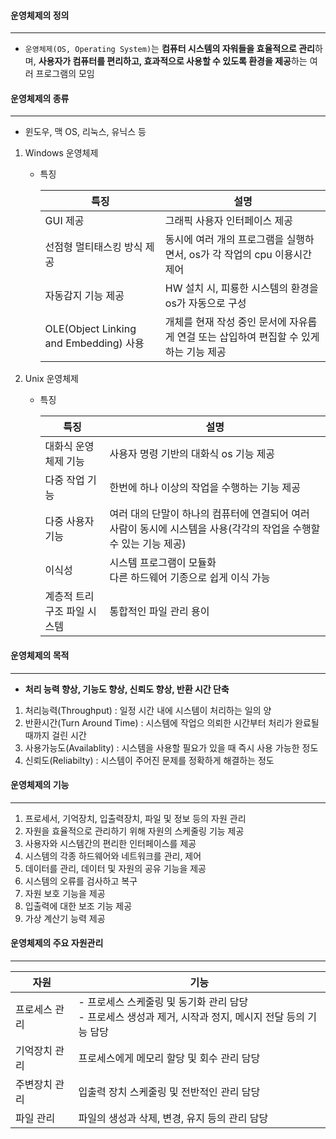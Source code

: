 
#### 운영체제의 정의

------

- `운영체제(OS, Operating System)`는 **컴퓨터 시스템의 자워들을 효율적으로 관리**하며, **사용자가 컴퓨터를 편리하고, 효과적으로 사용할 수 있도록 환경을 제공**하는 여러 프로그램의 모임



#### 운영체제의 종류

------

- 윈도우, 맥 OS, 리눅스, 유닉스 등



1. Windows 운영체제

   - 특징

     | 특징                                   | 설명                                                         |
     | -------------------------------------- | ------------------------------------------------------------ |
     | GUI 제공                               | 그래픽 사용자 인터페이스 제공                                |
     | 선점형 멀티태스킹 방식 제공            | 동시에 여러 개의 프로그램을 실행하면서, os가 각 작업의 cpu 이용시간 제어 |
     | 자동감지 기능 제공                     | HW 설치 시, 피룡한 시스템의 환경을 os가 자동으로 구성        |
     | OLE(Object Linking and Embedding) 사용 | 개체를 현재 작성 중인 문서에 자유롭게 연걸 또는 삽입하여 편집할 수 있게 하는 기능 제공 |

2. Unix 운영체제

   - 특징

     | 특징                        | 설명                                                         |
     | --------------------------- | ------------------------------------------------------------ |
     | 대화식 운영체제 기능        | 사용자 명령 기반의 대화식 os 기능 제공                       |
     | 다중 작업 기능              | 한번에 하나 이상의 작업을 수행하는 기능 제공                 |
     | 다중 사용자 기능            | 여러 대의 단말이 하나의 컴퓨터에 연결되어 여러 사람이 동시에 시스템을 사용(각각의 작업을 수행할 수 있는 기능 제공) |
     | 이식성                      | 시스템 프로그램이 모듈화<br />다른 하드웨어 기종으로 쉽게 이식 가능 |
     | 계층적 트리구조 파일 시스템 | 통합적인 파일 관리 용이                                      |

     

#### 운영체제의 목적

------

- **처리 능력 향상, 기능도 향상, 신뢰도 향상, 반환 시간 단축**

1. 처리능력(Throughput) : 일정 시간 내에 시스템이 처리하는 일의 양
2. 반환시간(Turn Around Time) : 시스템에 작업으 의뢰한 시간부터 처리가 완료될 때까지 걸린 시간
3. 사용가능도(Availablity) : 시스템을 사용할 필요가 있을 때 즉시 사용 가능한 정도
4. 신뢰도(Reliabilty) : 시스템이 주어진 문제를 정확하게 해결하는 정도



#### 운영체제의 기능

------

1. 프로세서, 기억장치, 입출력장치, 파일 및 정보 등의 자원 관리
2. 자원을 효율적으로 관리하기 위해 자원의 스케줄링 기능 제공
3. 사용자와 시스템간의 편리한 인터페이스를 제공
4. 시스템의 각종 하드웨어와 네트워크를 관리, 제어
5. 데이터를 관리, 데이터 및 자원의 공유 기능을 제공
6. 시스템의 오류를 검사하고 복구
7. 자원 보호 기능을 제공
8. 입출력에 대한 보조 기능 제공
9. 가상 계산기 능력 제공



#### 운영체제의 주요 자원관리

------

| 자원          | 기능                                                         |
| ------------- | ------------------------------------------------------------ |
| 프로세스 관리 | - 프로세스 스케줄링 및 동기화 관리 담당<br />- 프로세스 생성과 제거, 시작과 정지, 메시지 전달 등의 기능 담당 |
| 기억장치 관리 | 프로세스에게 메모리 할당 및 회수 관리 담당                   |
| 주변장치 관리 | 입출력 장치 스케줄링 및 전반적인 관리 담당                   |
| 파일 관리     | 파일의 생성과 삭제, 변경, 유지 등의 관리 담당                |



